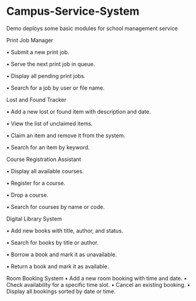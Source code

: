 # Campus-Service-System
Demo deploys some basic modules for school management service

Print Job Manager

• Submit a new print job.

• Serve the next print job in queue.

• Display all pending print jobs.

• Search for a job by user or file name.

Lost and Found Tracker

• Add a new lost or found item with description and date.

• View the list of unclaimed items.

• Claim an item and remove it from the system.

• Search for an item by keyword.

Course Registration Assistant

• Display all available courses.

• Register for a course.

• Drop a course.

• Search for courses by name or code.

Digital Library System

• Add new books with title, author, and status.

• Search for books by title or author.

• Borrow a book and mark it as unavailable.

• Return a book and mark it as available.

Room Booking System
• Add a new room booking with time and date.
• Check availability for a specific time slot.
• Cancel an existing booking.
• Display all bookings sorted by date or time.
